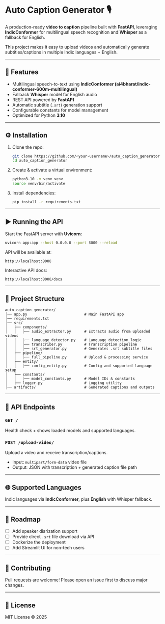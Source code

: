 # Auto Caption Generator 🎙️  

A production-ready **video to caption** pipeline built with **FastAPI**, leveraging **IndicConformer** for multilingual speech recognition and **Whisper** as a fallback for English.  

This project makes it easy to upload videos and automatically generate subtitles/captions in multiple Indic languages + English.  

---

## 🚀 Features  
- Multilingual speech-to-text using **IndicConformer (ai4bharat/indic-conformer-600m-multilingual)**  
- Fallback **Whisper** model for English audio  
- REST API powered by **FastAPI**  
- Automatic subtitle (`.srt`) generation support  
- Configurable constants for model management  
- Optimized for Python **3.10**  

---

## ⚙️ Installation  

1. Clone the repo:  
   ```bash
   git clone https://github.com/<your-username>/auto_caption_generator.git
   cd auto_caption_generator
   ```

2. Create & activate a virtual environment:  
   ```bash
   python3.10 -m venv venv
   source venv/bin/activate
   ```

3. Install dependencies:  
   ```bash
   pip install -r requirements.txt
   ```

---

## ▶️ Running the API  

Start the FastAPI server with **Uvicorn**:  

```bash
uvicorn app:app --host 0.0.0.0 --port 8000 --reload
```

API will be available at:  
```
http://localhost:8000
```

Interactive API docs:  
```
http://localhost:8000/docs
```

---

## 📂 Project Structure  

```
auto_caption_generator/
│── app.py                          # Main FastAPI app
│── requirements.txt
│── src/
│   ├── components/
│   │   ├── audio_extractor.py      # Extracts audio from uploaded videos
│   │   ├── language_detector.py    # Language detection logic
│   │   ├── transcriber.py          # Transcription pipeline
│   │   ├── srt_generator.py        # Generates .srt subtitle files
│   ├── pipeline/
│   │   ├── full_pipeline.py        # Upload & processing service
│   ├── entity/
│   │   ├── config_entity.py        # Config and supported language setup
│   ├── constants/
│   │   ├── model_constants.py      # Model IDs & constants
│   ├── logger.py                   # Logging utility
│── artifacts/                      # Generated captions and outputs
```

---

## 📡 API Endpoints  

### `GET /`  
Health check + shows loaded models and supported languages.  

### `POST /upload-video/`  
Upload a video and receive transcription/captions.  
- Input: `multipart/form-data` video file  
- Output: JSON with transcription + generated caption file path  

---

## 🌐 Supported Languages  
Indic languages via **IndicConformer**, plus **English** with Whisper fallback.  

---

## 🔮 Roadmap  
- [ ] Add speaker diarization support  
- [ ] Provide direct `.srt` file download via API  
- [ ] Dockerize the deployment  
- [ ] Add Streamlit UI for non-tech users  

---

## 🤝 Contributing  
Pull requests are welcome! Please open an issue first to discuss major changes.  

---

## 📜 License  
MIT License © 2025  
